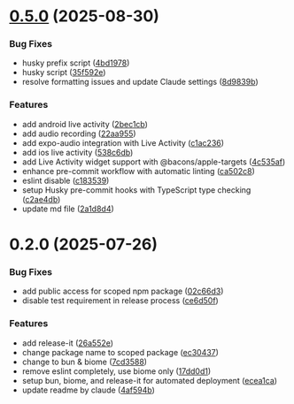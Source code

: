 

# [0.5.0](https://github.com/HeoJeongBo/expo-live-activity/compare/v0.2.0...v0.5.0) (2025-08-30)


### Bug Fixes

* husky prefix script ([4bd1978](https://github.com/HeoJeongBo/expo-live-activity/commit/4bd197875ddd5a2ba5134fdaeaa0a8fe6c15608d))
* husky script ([35f592e](https://github.com/HeoJeongBo/expo-live-activity/commit/35f592e7c8c4fe899d79e8c553b7d3a73090e577))
* resolve formatting issues and update Claude settings ([8d9839b](https://github.com/HeoJeongBo/expo-live-activity/commit/8d9839be72466e437a56e2d392376a8669106993))


### Features

* add android live activity ([2bec1cb](https://github.com/HeoJeongBo/expo-live-activity/commit/2bec1cb92488a250894b67c1c7366ec4f3d2593b))
* add audio recording ([22aa955](https://github.com/HeoJeongBo/expo-live-activity/commit/22aa955807fbbcc79e35ceb1660c69503127d180))
* add expo-audio integration with Live Activity ([c1ac236](https://github.com/HeoJeongBo/expo-live-activity/commit/c1ac236e73fba436df8f16f442ba5484d8718edc))
* add ios live activity ([538c6db](https://github.com/HeoJeongBo/expo-live-activity/commit/538c6db5d205f0d01267ed3cdcf5430d5f113cd5))
* add Live Activity widget support with @bacons/apple-targets ([4c535af](https://github.com/HeoJeongBo/expo-live-activity/commit/4c535afb116fc772f498a95b4dab31e315527cf8))
* enhance pre-commit workflow with automatic linting ([ca502c8](https://github.com/HeoJeongBo/expo-live-activity/commit/ca502c894bb381a2a14d76a31c38bf99609cb43d))
* eslint disable ([c183539](https://github.com/HeoJeongBo/expo-live-activity/commit/c18353986759666c08f2e081203fbf95ea2c619c))
* setup Husky pre-commit hooks with TypeScript type checking ([c2ae4db](https://github.com/HeoJeongBo/expo-live-activity/commit/c2ae4dbf555cc9522dda07dd9789146cc3aab90c))
* update md file ([2a1d8d4](https://github.com/HeoJeongBo/expo-live-activity/commit/2a1d8d4bff81bb6d5acae0c54a3cc5477217ba14))

# 0.2.0 (2025-07-26)


### Bug Fixes

* add public access for scoped npm package ([02c66d3](https://github.com/HeoJeongBo/expo-live-activity/commit/02c66d37f02f14fbd4efc96f05603e4ae4455d65))
* disable test requirement in release process ([ce6d50f](https://github.com/HeoJeongBo/expo-live-activity/commit/ce6d50ff5fc8d0165025900b18769f98a5457be2))


### Features

* add release-it ([26a552e](https://github.com/HeoJeongBo/expo-live-activity/commit/26a552e941ce78340feae37a7f315d10ee55f782))
* change package name to scoped package ([ec30437](https://github.com/HeoJeongBo/expo-live-activity/commit/ec30437cd5dae704415928df5325c26081e4cb0d))
* change to bun & biome ([7cd3588](https://github.com/HeoJeongBo/expo-live-activity/commit/7cd35887a3f2db70781a850717ea13520f8c0675))
* remove eslint completely, use biome only ([17dd0d1](https://github.com/HeoJeongBo/expo-live-activity/commit/17dd0d17783d9c8f0525f6af39b4776428170ec7))
* setup bun, biome, and release-it for automated deployment ([ecea1ca](https://github.com/HeoJeongBo/expo-live-activity/commit/ecea1ca0e787e233c0b45024d2c32c96afe8bdf2))
* update readme by claude ([4af594b](https://github.com/HeoJeongBo/expo-live-activity/commit/4af594bbe586fd7d36ed512f618255df827f2e94))
